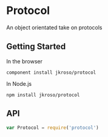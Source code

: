 # Protocol

An object orientated take on protocols

## Getting Started

In the browser

`component install jkroso/protocol`

In Node.js 

`npm install jkroso/protocol`

## API

```javascript
var Protocol = require('protocol')
```
